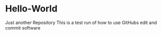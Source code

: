 # Hello-World
Just another Repository
This is a test run of how to use GitHubs edit and commit software
